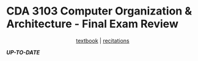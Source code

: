 # CDA 3103 Computer Organization & Architecture - Final Exam Review

<p style="text-align:center">
    <a href="../textbooks/CDA3103_textbook.pdf">textbook</a> |
    <a href="https://www.youtube.com/playlist?list=PLjrUT4yHnh3JxMGJmUCBEZklpVlTJZS94">recitations</a>
</p>

***UP-TO-DATE***